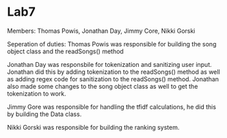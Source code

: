 # Lab7
Members: Thomas Powis, Jonathan Day, Jimmy Core, Nikki Gorski

Seperation of duties:
Thomas Powis was responsible for building the song object class and the readSongs() method

Jonathan Day was responsbile for tokenization and sanitizing user input. Jonathan did this by adding tokenization to the readSongs() method as well as adding regex code for sanitization to the readSongs() method. Jonathan also made some changes to the song object class as well to get the tokenization to work.

Jimmy Gore was responsible for handling the tfidf calculations, he did this by building the Data class.

Nikki Gorski was responsible for building the ranking system. 

